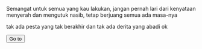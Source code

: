 Semangat untuk semua yang kau lakukan, jangan pernah lari dari kenyataan menyerah dan mengutuk nasib, tetap berjuang semua ada masa-nya

tak ada pesta yang tak berakhir dan tak ada derita yang abadi ok





<head>
    <meta charset="UTF-8">
    <meta name="viewport" content="width=device-width, initial-scale=1.0">
    <title>Redirect Button</title>
</head>
<body>
    <a href="www.facebook.com"><button>Go to </button></a>
</body>

